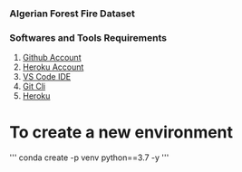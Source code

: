 ###  Algerian Forest Fire Dataset

### Softwares and Tools Requirements

1. [Github Account](https://github.com)
2. [Heroku Account](https://Heroku.com/)
3. [VS Code IDE](https://code.visualdtudio.com/)
4. [Git Cli](https://cli.github.com/)
5. [Heroku](https://id.heroku.com/)

# To create a new environment

'''
conda create -p venv python==3.7 -y
'''